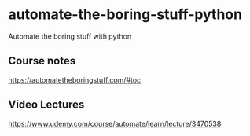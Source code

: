 # automate-the-boring-stuff-python
Automate the boring stuff with python

## Course notes
https://automatetheboringstuff.com/#toc

## Video Lectures
https://www.udemy.com/course/automate/learn/lecture/3470538
